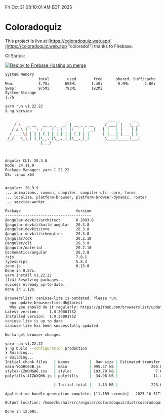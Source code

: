 Fri Oct 31 08:10:01 AM EDT 2025

# Coloradoquiz


This project is live at [https://coloradoquiz.web.app](https://coloradoquiz.web.app "colorado!") thanks to Firebase.

CI Status: 

[![Deploy to Firebase Hosting on merge](https://github.com/teamkushal/coloradoquiz/actions/workflows/firebase-hosting-merge.yml/badge.svg)](https://github.com/teamkushal/coloradoquiz/actions/workflows/firebase-hosting-merge.yml)

```bash
System Memory
               total        used        free      shared  buff/cache   available
Mem:           3.7Gi       655Mi       1.4Gi       5.9Mi       2.0Gi       3.1Gi
Swap:          975Mi       793Mi       182Mi
System Storage
1.7G	.
```
```bash
yarn run v1.22.22
$ ng version

     _                      _                 ____ _     ___
    / \   _ __   __ _ _   _| | __ _ _ __     / ___| |   |_ _|
   / △ \ | '_ \ / _` | | | | |/ _` | '__|   | |   | |    | |
  / ___ \| | | | (_| | |_| | | (_| | |      | |___| |___ | |
 /_/   \_\_| |_|\__, |\__,_|_|\__,_|_|       \____|_____|___|
                |___/
    


Angular CLI: 20.3.8
Node: 24.11.0
Package Manager: yarn 1.22.22
OS: linux x64
    

Angular: 20.3.9
... animations, common, compiler, compiler-cli, core, forms
... localize, platform-browser, platform-browser-dynamic, router
... service-worker

Package                         Version
---------------------------------------
@angular-devkit/architect       0.2003.8
@angular-devkit/build-angular   20.3.8
@angular-devkit/core            20.3.8
@angular-devkit/schematics      20.3.8
@angular/cdk                    20.2.10
@angular/cli                    20.3.8
@angular/material               20.2.10
@schematics/angular             20.3.8
rxjs                            7.8.1
typescript                      5.8.3
zone.js                         0.15.0
Done in 0.87s.
yarn install v1.22.22
[1/4] Resolving packages...
success Already up-to-date.
Done in 1.12s.
```
```bash
Browserslist: caniuse-lite is outdated. Please run:
  npx update-browserslist-db@latest
  Why you should do it regularly: https://github.com/browserslist/update-db#readme
Latest version:     1.0.30001752
Installed version:  1.0.30001752
caniuse-lite is up to date
caniuse-lite has been successfully updated

No target browser changes
```
```bash
yarn run v1.22.22
$ ng build --configuration production
❯ Building...
✔ Building...
Initial chunk files   | Names         |  Raw size | Estimated transfer size
main-YGGHC64B.js      | main          | 995.37 kB |               203.88 kB
styles-CZWGMGW6.css   | styles        | 103.79 kB |                 7.64 kB
polyfills-4IZWXQH6.js | polyfills     |  34.98 kB |                11.49 kB

                      | Initial total |   1.13 MB |               223.01 kB

Application bundle generation complete. [11.189 seconds] - 2025-10-31T12:10:39.860Z

Output location: /home/kushal/src/angular/coloradoquiz/dist/coloradoquiz

Done in 12.60s.
```
